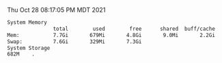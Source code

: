 Thu Oct 28 08:17:05 PM MDT 2021
```bash
System Memory
               total        used        free      shared  buff/cache   available
Mem:           7.7Gi       679Mi       4.8Gi       9.0Mi       2.2Gi       6.7Gi
Swap:          7.6Gi       329Mi       7.3Gi
System Storage
682M	.
```
```bash
